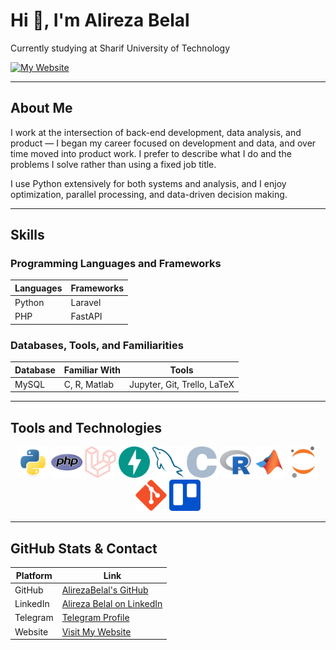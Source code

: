 # Hi 👋, I'm Alireza Belal

Currently studying at Sharif University of Technology

[![My Website](https://img.shields.io/badge/My%20Website-Visit-blue?style=for-the-badge)](https://alirezabelal.github.io/)

---

## About Me

I work at the intersection of back-end development, data analysis, and product — I began my career focused on development and data, and over time moved into product work. I prefer to describe what I do and the problems I solve rather than using a fixed job title.

I use Python extensively for both systems and analysis, and I enjoy optimization, parallel processing, and data-driven decision making.

---

## Skills

### Programming Languages and Frameworks

| Languages | Frameworks |
|-----------|------------|
| Python    | Laravel    |
| PHP       | FastAPI    |

### Databases, Tools, and Familiarities

| Database | Familiar With     | Tools                     |
|----------|-------------------|---------------------------|
| MySQL    | C, R, Matlab      | Jupyter, Git, Trello, LaTeX |

---

## Tools and Technologies

<p align="center">
  <img src="https://github.com/devicons/devicon/blob/master/icons/python/python-original.svg" width="50" alt="Python" />
  <img src="https://github.com/devicons/devicon/blob/master/icons/php/php-original.svg" width="50" alt="PHP" />
  <img src="https://github.com/devicons/devicon/blob/master/icons/laravel/laravel-line.svg" width="50" alt="Laravel" />
  <img src="https://github.com/devicons/devicon/blob/master/icons/fastapi/fastapi-original.svg" width="50" alt="FastAPI" />
  <img src="https://github.com/devicons/devicon/blob/master/icons/mysql/mysql-original.svg" width="50" alt="MySQL" />
  <img src="https://github.com/devicons/devicon/blob/master/icons/c/c-original.svg" width="50" alt="C" />
  <img src="https://github.com/devicons/devicon/blob/master/icons/r/r-original.svg" width="50" alt="R" />
  <img src="https://github.com/devicons/devicon/blob/master/icons/matlab/matlab-original.svg" width="50" alt="Matlab" />
  <img src="https://github.com/devicons/devicon/blob/master/icons/jupyter/jupyter-original.svg" width="50" alt="Jupyter" />
  <img src="https://github.com/devicons/devicon/blob/master/icons/git/git-original.svg" width="50" alt="Git" />
  <img src="https://github.com/devicons/devicon/blob/master/icons/trello/trello-plain.svg" width="50" alt="Trello" />
</p>

---

## GitHub Stats & Contact

| Platform     | Link                                                                 |
|--------------|----------------------------------------------------------------------|
| GitHub       | [AlirezaBelal's GitHub](https://github.com/AlirezaBelal)             |
| LinkedIn     | [Alireza Belal on LinkedIn](https://www.linkedin.com/in/alirezabelal/)|
| Telegram     | [Telegram Profile](https://t.me/alireza_belal)                       |
| Website      | [Visit My Website](https://alirezabelal.github.io/)                  |
